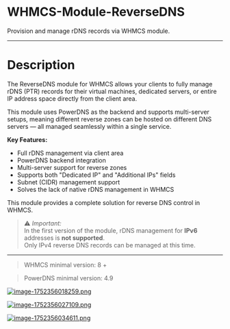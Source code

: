 # WHMCS-Module-ReverseDNS
Provision and manage rDNS records via WHMCS module.

- - - - -

# Description

The ReverseDNS module for WHMCS allows your clients to fully manage rDNS (PTR) records for their virtual machines, dedicated servers, or entire IP address space directly from the client area.

This module uses PowerDNS as the backend and supports multi-server setups, meaning different reverse zones can be hosted on different DNS servers — all managed seamlessly within a single service.

**Key Features:**

- Full rDNS management via client area
- PowerDNS backend integration
- Multi-server support for reverse zones
- Supports both "Dedicated IP" and "Additional IPs" fields
- Subnet (CIDR) management support
- Solves the lack of native rDNS management in WHMCS

This module provides a complete solution for reverse DNS control in WHMCS.

>⚠️ *Important:*  
> In the first version of the module, rDNS management for **IPv6** addresses is **not supported**.  
> Only IPv4 reverse DNS records can be managed at this time.

- - - - - -

>WHMCS minimal version: 8 +

>PowerDNS minimal version: 4.9

[![image-1752356018259.png](https://doc.puq.info/uploads/images/gallery/2025-07/scaled-1680-/image-1752356018259.png)](https://doc.puq.info/uploads/images/gallery/2025-07/image-1752356018259.png)

[![image-1752356027109.png](https://doc.puq.info/uploads/images/gallery/2025-07/scaled-1680-/image-1752356027109.png)](https://doc.puq.info/uploads/images/gallery/2025-07/image-1752356027109.png)

[![image-1752356034611.png](https://doc.puq.info/uploads/images/gallery/2025-07/scaled-1680-/image-1752356034611.png)](https://doc.puq.info/uploads/images/gallery/2025-07/image-1752356034611.png)